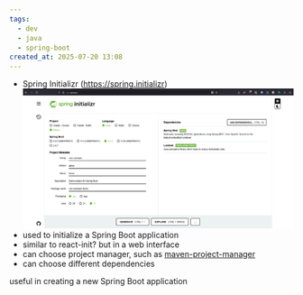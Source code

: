 ```yaml
---
tags:
  - dev
  - java
  - spring-boot
created_at: 2025-07-20 13:08
---
```

- Spring Initializr (https://spring.initializr)
![](../../../attachments/Pasted%20image%2020250720131046.png)
- used to initialize a Spring Boot application
- similar to react-init? but in a web interface
- can choose project manager, such as [maven-project-manager](../../maven/maven-project-manager.md)
- can choose different dependencies

useful in creating a new Spring Boot application